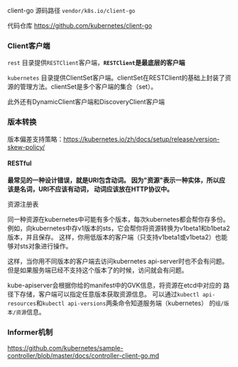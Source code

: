 client-go 源码路径 `vendor/k8s.io/client-go`

代码仓库 https://github.com/kubernetes/client-go

### Client客户端
`rest` 目录提供`RESTClient`客户端，**`RESTClient`是最底层的客户端**

`kubernetes` 目录提供ClientSet客户端。clientSet在RESTClient的基础上封装了资源的管理方法。clientSet是多个客户端的集合（set）。

此外还有DynamicClient客户端和DiscoveryClient客户端


### 版本转换
版本偏差支持策略：https://kubernetes.io/zh/docs/setup/release/version-skew-policy/


#### RESTful
**最常见的一种设计错误，就是URI包含动词。
因为"资源"表示一种实体，所以应该是名词，URI不应该有动词，
动词应该放在HTTP协议中。**

资源注册表


同一种资源在kubernetes中可能有多个版本，每次kubernetes都会帮你存多份。
例如，向kubernetes中存v1版本的sts，它会帮你将资源转换为v1beta1和b1beta2版本，并且保存。
这样，你用低版本的客户端（只支持v1beta1或v1beta2）也能够对sts对象进行操作。

这样，当你用不同版本的客户端去访问kubernetes api-server时也不会有问题。
但是如果服务端已经不支持这个版本了的时候，访问就会有问题。


kube-apiserver会根据你给的manifest中的GVK信息，将资源在etcd中对应的
路径下存储，客户端可以指定任意版本获取资源信息。
可以通过`kubectl api-resources`和`kubectl api-versions`两条命令知道服务端（kubernetes）
的`组/版本/资源`信息。


### Informer机制

https://github.com/kubernetes/sample-controller/blob/master/docs/controller-client-go.md